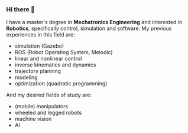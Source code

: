 ### Hi there 👋

I have a master's degree in **Mechatronics Engineering** and interested in **Robotics**, specifically control, simulation and software.
My previous experiences in this field are:
- simulation (Gazebo)
- ROS (Robot Operating System, Melodic)
- linear and nonlinear control
- inverse kinematics and dynamics
- trajectory planning
- modeling
- optimization (quadratic programming)

And my desired fields of study are:
- (mobile) manipulators
- wheeled and legged robots
- machine vision
- AI
